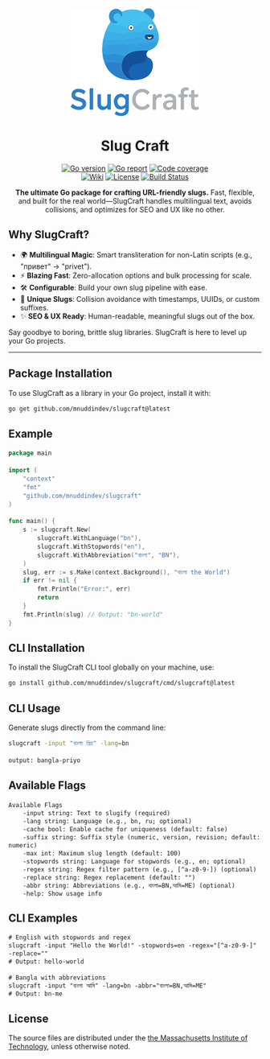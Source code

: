 <div align="center">

[![Slug Craft](https://github.com/mnuddindev/slugcraft/blob/main/slugcraft_logo.png)](https://github.com/mnuddindev/slugcraft.git)

# Slug Craft

[![Go version](https://img.shields.io/badge/Go-1.24+-00ADD8?style=for-the-badge&logo=go)](https://pkg.go.dev/github.com/mnuddindev/slugcraft)
[![Go report](https://img.shields.io/badge/Go_report-A+-success?style=for-the-badge&logo=none)](https://goreportcard.com/report/github.com/mnuddindev/slugcraft)
[![Code coverage](https://img.shields.io/badge/code_coverage-88%25-success?style=for-the-badge&logo=none)](https://github.com/mnuddindev/slugcraft.git)<br/>
[![Wiki](https://img.shields.io/badge/docs-wiki_page-blue?style=for-the-badge&logo=none)](https://github.com/create-go-app/cli/wiki)
[![License](https://img.shields.io/badge/license-MIT-blue?style=for-the-badge&logo=none)](https://github.com/mnuddindev/slugcraft/blob/main/LICENSE)
[![Build Status](https://github.com/mnuddindev/slugcraft/actions/workflows/go.yml/badge.svg)](https://github.com/mnuddindev/slugcraft/actions)

**The ultimate Go package for crafting URL-friendly slugs.** Fast, flexible, and built for the real world—SlugCraft handles multilingual text, avoids collisions, and optimizes for SEO and UX like no other.
</div>

## Why SlugCraft?

- 🌍 **Multilingual Magic**: Smart transliteration for non-Latin scripts (e.g., "привет" → "privet").
- ⚡ **Blazing Fast**: Zero-allocation options and bulk processing for scale.
- 🛠️ **Configurable**: Build your own slug pipeline with ease.
- 🚀 **Unique Slugs**: Collision avoidance with timestamps, UUIDs, or custom suffixes.
- ✨ **SEO & UX Ready**: Human-readable, meaningful slugs out of the box.

Say goodbye to boring, brittle slug libraries. SlugCraft is here to level up your Go projects.

---

## Package Installation
To use SlugCraft as a library in your Go project, install it with:

```bash
go get github.com/mnuddindev/slugcraft@latest
```

## Example

```go
package main

import (
	"context"
	"fmt"
	"github.com/mnuddindev/slugcraft"
)

func main() {
	s := slugcraft.New(
		slugcraft.WithLanguage("bn"),
		slugcraft.WithStopwords("en"),
		slugcraft.WithAbbreviation("বাংলা", "BN"),
	)
	slug, err := s.Make(context.Background(), "বাংলা the World")
	if err != nil {
		fmt.Println("Error:", err)
		return
	}
	fmt.Println(slug) // Output: "bn-world"
}
```
## CLI Installation
To install the SlugCraft CLI tool globally on your machine, use:

```bash
go install github.com/mnuddindev/slugcraft/cmd/slugcraft@latest
```

## CLI Usage
Generate slugs directly from the command line:

```bash
slugcraft -input "বাংলা প্রিয়" -lang=bn

output: bangla-priyo

```
## Available Flags
```shell
Available Flags
    -input string: Text to slugify (required)
    -lang string: Language (e.g., bn, ru; optional)
    -cache bool: Enable cache for uniqueness (default: false)
    -suffix string: Suffix style (numeric, version, revision; default: numeric)
    -max int: Maximum slug length (default: 100)
    -stopwords string: Language for stopwords (e.g., en; optional)
    -regex string: Regex filter pattern (e.g., [^a-z0-9-]) (optional)
    -replace string: Regex replacement (default: "")
    -abbr string: Abbreviations (e.g., বাংলা=BN,আমি=ME) (optional)
    -help: Show usage info
```

## CLI Examples
```shell
# English with stopwords and regex
slugcraft -input "Hello the World!" -stopwords=en -regex="[^a-z0-9-]" -replace=""
# Output: hello-world

# Bangla with abbreviations
slugcraft -input "বাংলা আমি" -lang=bn -abbr="বাংলা=BN,আমি=ME"
# Output: bn-me
```

## License

The source files are distributed under the
[the Massachusetts Institute of Technology](https://github.com/mnuddindev/slugcraft/blob/main/LICENSE),
unless otherwise noted.
